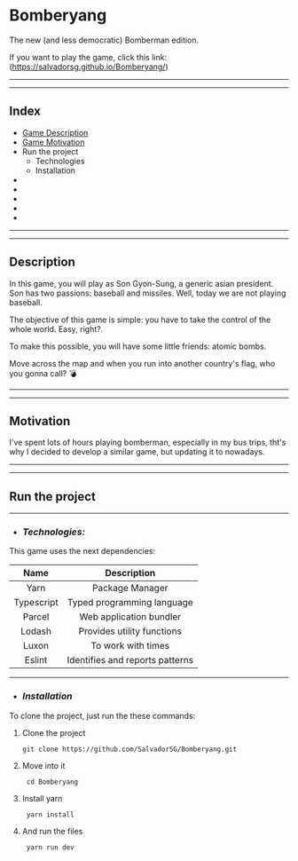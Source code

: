 
# Bomberyang

The new (and less democratic) Bomberman edition.


If you want to play the game, click this link: (https://salvadorsg.github.io/Bomberyang/)

---
---
## __Index__

* [Game Description](#description)
* [Game Motivation](#motivation)
* Run the project
    - Technologies
    - Installation
* 
* 
* 
* 
* 

---
---

## __Description__



In this game, you will play as Son Gyon-Sung, a generic asian president. Son has two passions: baseball and missiles. Well, today we are not playing baseball.

The objective of this game is simple: you have to take the control of the whole world. Easy, right?. <br>

To make this possible, you will have some little friends: atomic bombs. <br>

Move across the map and when you run into another country's flag, who you gonna call? 💣

---
---

## __Motivation__



I've spent lots of hours playing bomberman, especially in my bus trips, tht's why I decided to develop a similar game, but updating it to nowadays.

---
---

## __Run the project__

---

+ ### _Technologies:_



This game uses the next dependencies:

| Name         | Description |
| :----:       |    :----:   |
| Yarn         | Package Manager|
| Typescript   |Typed programming language|
|Parcel        |Web application bundler|
|Lodash        |Provides utility functions|
|Luxon         |To work with times|
|Eslint        |Identifies and reports patterns|

---

 + ### _Installation_

 To clone the project, just run the these commands:

 1. Clone the project

        git clone https://github.com/SalvadorSG/Bomberyang.git

2. Move into it

        cd Bomberyang

3. Install yarn 

        yarn install

4. And run the files

        yarn run dev


